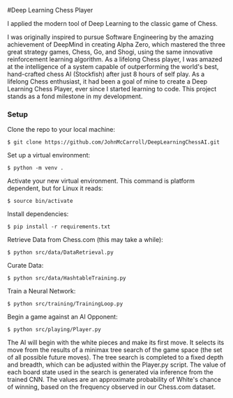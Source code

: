#Deep Learning Chess Player

I applied the modern tool of Deep Learning to the classic game of Chess.

I was originally inspired to pursue Software Engineering by the amazing achievement of DeepMind
in creating Alpha Zero, which mastered the three great strategy games, Chess, Go, and Shogi, using the
same innovative reinforcement learning algorithm. As a lifelong Chess player, I was amazed at the intelligence
of a system capable of outperforming the world's best, hand-crafted chess AI (Stockfish) after just 8 hours of self play.
As a lifelong Chess enthusiast, it had been a goal of mine to create a Deep Learning Chess Player, ever
since I started learning to code. This project stands as a fond milestone in my 
development.

### Setup

Clone the repo to your local machine:
```buildoutcfg
$ git clone https://github.com/JohnMcCarroll/DeepLearningChessAI.git
```
Set up a virtual environment:
```buildoutcfg
$ python -m venv .
```

Activate your new virtual environment. This command is platform dependent, but for Linux it reads:
```buildoutcfg
$ source bin/activate 
```

Install dependencies:
```buildoutcfg
$ pip install -r requirements.txt
```

Retrieve Data from Chess.com (this may take a while):
```buildoutcfg
$ python src/data/DataRetrieval.py
```

Curate Data:
```buildoutcfg
$ python src/data/HashtableTraining.py
```

Train a Neural Network:
```buildoutcfg
$ python src/training/TrainingLoop.py
```

Begin a game against an AI Opponent:
```buildoutcfg
$ python src/playing/Player.py
```

The AI will begin with the white pieces and make its first move. It selects its move from the results of
a minimax tree search of the game space (the set of all possible future moves). The tree search
is completed to a fixed depth and breadth, which can be adjusted within the Player.py script.
The value of each board state used in the search is generated via inference from the 
trained CNN. The values are an approximate probability of White's chance of winning, based on the frequency
observed in our Chess.com dataset.


